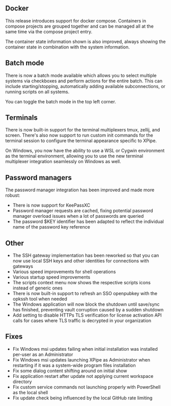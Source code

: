 ## Docker

This release introduces support for docker compose. Containers in compose projects are grouped together and can be managed all at the same time via the compose project entry.

The container state information shown is also improved, always showing the container state in combination with the system information.

## Batch mode

There is now a batch mode available which allows you to select multiple systems via checkboxes and perform actions for the entire batch. This can include starting/stopping, automatically adding available subconnections, or running scripts on all systems.

You can toggle the batch mode in the top left corner.

## Terminals

There is now built-in support for the terminal multiplexers tmux, zellij, and screen. There's also now support to run custom init commands for the terminal session to configure the terminal appearance specific to XPipe.

On Windows, you now have the ability to use a WSL or Cygwin environment as the terminal environment, allowing you to use the new terminal multiplexer integration seamlessly on Windows as well.

## Password managers

The password manager integration has been improved and made more robust:
- There is now support for KeePassXC
- Password manager requests are cached, fixing potential password manager overload issues when a lot of passwords are queried
- The password $KEY identifier has been adapted to reflect the individual name of the password key reference

## Other

- The SSH gateway implementation has been reworked so that you can now use local SSH keys and other identities for connections with gateways
- Various speed improvements for shell operations
- Various startup speed improvements
- The scripts context menu now shows the respective scripts icons instead of generic ones
- There is now built-in support to refresh an SSO openpubkey with the opkssh tool when needed
- The Windows application will now block the shutdown until save/sync has finished, preventing vault corruption caused by a sudden shutdown
- Add setting to disable HTTPs TLS verification for license activation API calls for cases where TLS traffic is decrypted in your organization

## Fixes

- Fix Windows msi updates failing when initial installation was installed per-user as an Administrator
- Fix Windows msi updates launching XPipe as Administrator when restarting if it was a system-wide program files installation
- Fix some dialog content shifting around on initial show
- Fix application restart after update not applying current workspace directory
- Fix custom service commands not launching properly with PowerShell as the local shell
- Fix update check being influenced by the local GitHub rate limiting
